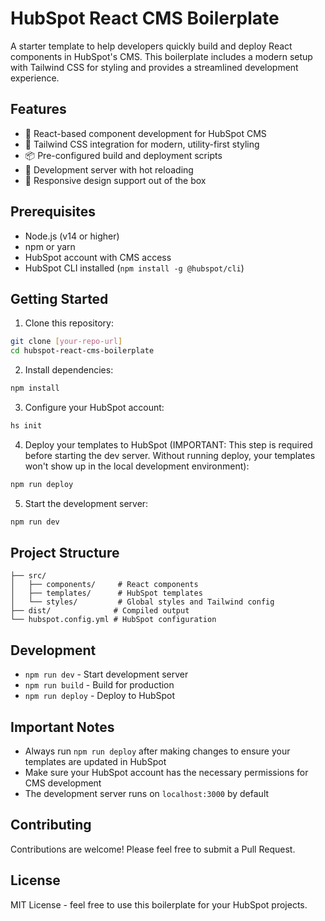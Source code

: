 # HubSpot React CMS Boilerplate

A starter template to help developers quickly build and deploy React components in HubSpot's CMS. This boilerplate includes a modern setup with Tailwind CSS for styling and provides a streamlined development experience.

## Features

- 🚀 React-based component development for HubSpot CMS
- 🎨 Tailwind CSS integration for modern, utility-first styling
- 📦 Pre-configured build and deployment scripts
- 🔧 Development server with hot reloading
- 📱 Responsive design support out of the box

## Prerequisites

- Node.js (v14 or higher)
- npm or yarn
- HubSpot account with CMS access
- HubSpot CLI installed (`npm install -g @hubspot/cli`)

## Getting Started

1. Clone this repository:

```bash
git clone [your-repo-url]
cd hubspot-react-cms-boilerplate
```

2. Install dependencies:

```bash
npm install
```

3. Configure your HubSpot account:

```bash
hs init
```

4. Deploy your templates to HubSpot (IMPORTANT: This step is required before starting the dev server. Without running deploy, your templates won't show up in the local development environment):

```bash
npm run deploy
```

5. Start the development server:

```bash
npm run dev
```

## Project Structure

```
├── src/
│   ├── components/     # React components
│   ├── templates/      # HubSpot templates
│   └── styles/         # Global styles and Tailwind config
├── dist/              # Compiled output
└── hubspot.config.yml # HubSpot configuration
```

## Development

- `npm run dev` - Start development server
- `npm run build` - Build for production
- `npm run deploy` - Deploy to HubSpot

## Important Notes

- Always run `npm run deploy` after making changes to ensure your templates are updated in HubSpot
- Make sure your HubSpot account has the necessary permissions for CMS development
- The development server runs on `localhost:3000` by default

## Contributing

Contributions are welcome! Please feel free to submit a Pull Request.

## License

MIT License - feel free to use this boilerplate for your HubSpot projects.
